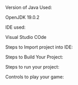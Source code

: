 Version of Java Used:

OpenJDK 19.0.2

IDE used:

Visual Studio COde

Steps to Import project into IDE:



Steps to Build Your Project:

Steps to run your project:

Controls to play your game: